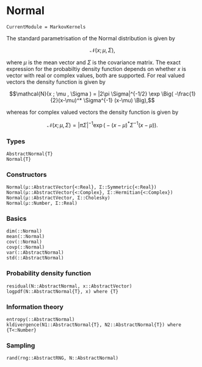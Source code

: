 # Normal

```@meta
CurrentModule = MarkovKernels
```

The standard parametrisation of the Normal distribution is given by

```math
\mathcal{N}(x ; \mu  , \Sigma ),
```
where $\mu$ is the mean vector and $\Sigma$ is the covariance matrix.
The exact expression for the probabiltiy density function depends on whether $x$ is vector with real or complex values, both are supported.
For real valued vectors the density function is given by
```math
\mathcal{N}(x ; \mu  , \Sigma ) = |2\pi \Sigma|^{-1/2} \exp \Big(  -\frac{1}{2}(x-\mu)^* \Sigma^{-1} (x-\mu)  \Big),
```
whereas for complex valued vectors the density function is given by
```math
\mathcal{N}(x ; \mu  , \Sigma ) = |\pi \Sigma|^{-1} \exp \Big(  -(x-\mu)^* \Sigma^{-1} (x-\mu)  \Big).
```

### Types
```@docs
AbstractNormal{T}
Normal{T}
```

### Constructors

```@docs
Normal(μ::AbstractVector{<:Real}, Σ::Symmetric{<:Real})
Normal(μ::AbstractVector{<:Complex}, Σ::Hermitian{<:Complex})
Normal(μ::AbstractVector, Σ::Cholesky)
Normal(μ::Number, Σ::Real)
```

### Basics

```@docs
dim(::Normal)
mean(::Normal)
cov(::Normal)
covp(::Normal)
var(::AbstractNormal)
std(::AbstractNormal)
```

### Probability density function

```@docs
residual(N::AbstractNormal, x::AbstractVector)
logpdf(N::AbstractNormal{T}, x) where {T}
```

### Information theory

```@docs
entropy(::AbstractNormal)
kldivergence(N1::AbstractNormal{T}, N2::AbstractNormal{T}) where {T<:Number}
```

### Sampling

```@docs
rand(rng::AbstractRNG, N::AbstractNormal) 
```
